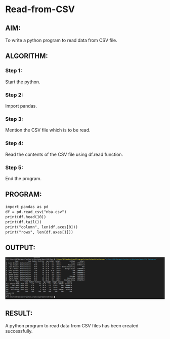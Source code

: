 # Read-from-CSV

## AIM:
To write a python program to read data from CSV file.
## ALGORITHM:
### Step 1:
Start the python.
### Step 2:
Import pandas.

### Step 3:
Mention the CSV file which is to be read.
### Step 4:
Read the contents of the CSV file using df.read function.
### Step 5:
End the program.
## PROGRAM:
```
import pandas as pd
df = pd.read_csv("nba.csv")
print(df.head(10))
print(df.tail())
print("column", len(df.axes[0]))
print("rows", len(df.axes[1]))
```
## OUTPUT:
![output](./output.png)
## RESULT:
A python program to read data from CSV files has been created successfully.